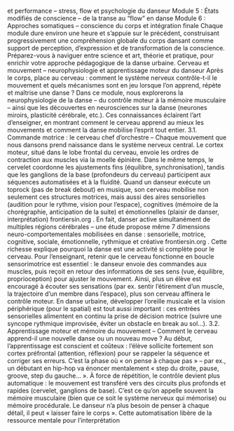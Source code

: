 et performance – stress, flow et psychologie du danseur Module 5 : États modifiés de conscience – de la transe au “flow” en danse Module 6 : Approches somatiques – conscience du corps et intégration finale Chaque module dure environ une heure et s’appuie sur le précédent, construisant progressivement une compréhension globale du corps dansant comme support de perception, d’expression et de transformation de la conscience. Préparez-vous à naviguer entre science et art, théorie et pratique, pour enrichir votre approche pédagogique de la danse urbaine. Cerveau et mouvement – neurophysiologie et apprentissage moteur du danseur Après le corps, place au cerveau : comment le système nerveux contrôle-t-il le mouvement et quels mécanismes sont en jeu lorsque l’on apprend, répète et maîtrise une danse ? Dans ce module, nous explorerons la neurophysiologie de la danse – du contrôle moteur à la mémoire musculaire – ainsi que les découvertes en neurosciences sur la danse (neurones miroirs, plasticité cérébrale, etc.). Ces connaissances éclairent l’art d’enseigner, en montrant comment le cerveau apprend au mieux les mouvements et comment la danse mobilise l’esprit tout entier. 3.1. Commande motrice : le cerveau chef d’orchestre – Chaque mouvement que nous dansons prend naissance dans le système nerveux central. Le cortex moteur, situé dans le lobe frontal du cerveau, envoie les ordres de contraction aux muscles via la moelle épinière. Dans le même temps, le cervelet coordonne les ajustements fins (équilibre, synchronisation), tandis que les ganglions de la base (profondeurs du cerveau) participent aux séquences automatisées et à la fluidité. Quand un danseur exécute un toprock (pas de break debout) en musique, son cerveau mobilise non seulement ces structures motrices, mais aussi des aires sensorielles (audition pour le rythme, vision pour l’espace), cognitives (mémoire de la chorégraphie, anticipation de la suite) et émotionnelles (plaisir de danser, interprétation) frontiersin.org . En fait, danser active simultanément de multiples régions cérébrales – une étude propose même 7 dimensions neuro-comportementales mobilisées en danse : sensorielle, motrice, cognitive, sociale, émotionnelle, rythmique et créative frontiersin.org . Cette richesse explique pourquoi la danse est une activité si complète pour le cerveau. Pour l’enseignant, retenir que le cerveau fonctionne en boucle sensorimotrice est essentiel : le danseur envoie des commandes aux muscles, puis reçoit en retour des informations de ses sens (vue, équilibre, proprioception) pour ajuster le mouvement. Ainsi, plus un élève est encouragé à écouter ses sensations (par ex. sentir l’étirement d’un muscle, la trajectoire d’un membre dans l’espace), plus son cerveau affinera le contrôle moteur. En danse urbaine, développer l’oreille musicale et la vision périphérique (pour le spatial) est tout aussi important : ces entrées sensorielles alimentent en continu la prise de décision motrice (suivre une syncope rythmique improvisée, éviter un obstacle en break au sol…). 3.2. Apprentissage moteur et mémoire du mouvement – Comment le cerveau apprend-il une nouvelle danse ou un nouveau move ? Au début, l’apprentissage est conscient et coûteux : l’élève sollicite fortement son cortex préfrontal (attention, réflexion) pour se rappeler la séquence et corriger ses erreurs. C’est la phase où « on pense à chaque pas » – par ex., un débutant en hip-hop va énoncer mentalement « step du droite, pause, groove, step du gauche… ». À force de répétition, le contrôle devient plus automatique : le mouvement est transféré vers des circuits plus profonds et rapides (cervelet, ganglions de base). C’est ce qu’on appelle souvent la mémoire musculaire (bien que ce soit le système nerveux qui mémorise) ou mémoire procédurale. Le danseur n’a plus besoin de penser à chaque détail, il peut « laisser faire le corps ». Cette automatisation libère de la ressource mentale pour l’interprétation